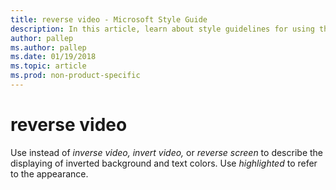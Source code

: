 ```yaml
---
title: reverse video - Microsoft Style Guide
description: In this article, learn about style guidelines for using the term 'reverse video' in Microsoft documents.
author: pallep
ms.author: pallep
ms.date: 01/19/2018
ms.topic: article
ms.prod: non-product-specific
---
```


# reverse video

Use instead of *inverse video,* *invert video,* or *reverse screen* to describe the displaying of inverted background and text colors. Use *highlighted* to refer to the appearance.
